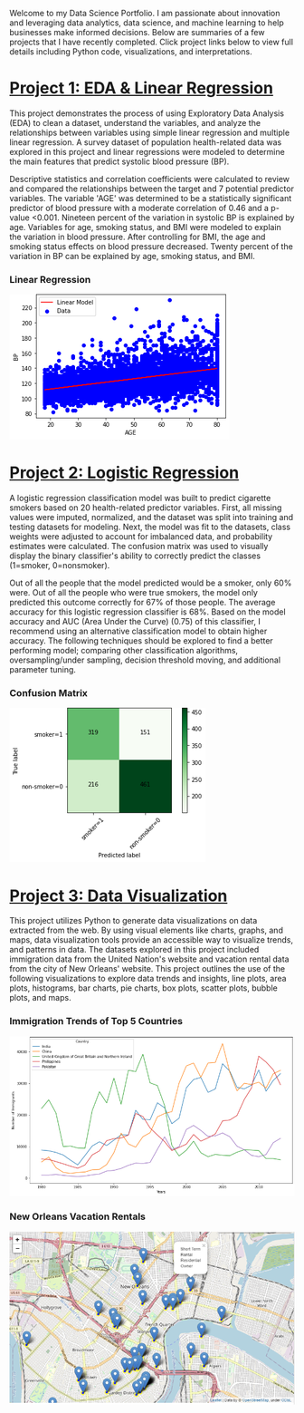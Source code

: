 Welcome to my Data Science Portfolio. I am passionate about innovation and leveraging data analytics, data science, and machine learning to help businesses make informed decisions. Below are summaries of a few projects that I have recently completed. Click project links below to view full details including Python code, visualizations, and interpretations.

# [Project 1: EDA & Linear Regression](https://github.com/dandersonghub/EDA_Linear_Regression/blob/main/EDA_Linear_Regression.ipynb)
This project demonstrates the process of using Exploratory Data Analysis (EDA) to clean a dataset, understand the variables, and analyze the relationships between variables using simple linear regression and multiple linear regression. A survey dataset of population health-related data was explored in this project and linear regressions were modeled to determine the main features that predict systolic blood pressure (BP).

Descriptive statistics and correlation coefficients were calculated to review and compared the relationships between the target and 7 potential predictor variables. The variable 'AGE' was determined to be a statistically significant predictor of blood pressure with a moderate correlation of 0.46 and a p-value <0.001. Nineteen percent of the variation in systolic BP is explained by age. Variables for age, smoking status, and BMI were modeled to explain the variation in blood pressure. After controlling for BMI, the age and smoking status effects on blood pressure decreased. Twenty percent of the variation in BP can be explained by age, smoking status, and BMI.

### Linear Regression
![](/images/SLR_.png)


# [Project 2: Logistic Regression](https://github.com/dandersonghub/Logistic_Regression/blob/main/Logistic_Regression.ipynb)
A logistic regression classification model was built to predict cigarette smokers based on 20 health-related predictor variables. First, all missing values were imputed, normalized, and the dataset was split into training and testing datasets for modeling. Next, the model was fit to the datasets, class weights were adjusted to account for imbalanced data, and probability estimates were calculated. The confusion matrix was used to visually display the binary classifier's ability to correctly predict the classes (1=smoker, 0=nonsmoker). 

Out of all the people that the model predicted would be a smoker, only 60% were. Out of all the people who were true smokers, the model only predicted this outcome correctly for 67% of those people. The average accuracy for this logistic regression classifier is 68%. Based on the model accuracy and AUC (Area Under the Curve) (0.75) of this classifier, I recommend using an alternative classification model to obtain higher accuracy. The following techniques should be explored to find a better performing model; comparing other classification algorithms, oversampling/under sampling, decision threshold moving, and additional parameter tuning.

### Confusion Matrix
![](/images/conf.png)


# [Project 3: Data Visualization](https://colab.research.google.com/github/dandersonghub/Data-Visualization/blob/main/Data_Visualization.ipynb)
This project utilizes Python to generate data visualizations on data extracted from the web. By using visual elements like charts, graphs, and maps, data visualization tools provide an accessible way to visualize trends, and patterns in data. The datasets explored in this project included immigration data from the United Nation's website and vacation rental data from the city of New Orleans' website. This project outlines the use of the following visualizations to explore data trends and insights, line plots, area plots, histograms, bar charts, pie charts, box plots, scatter plots, bubble plots, and maps. 

### Immigration Trends of Top 5 Countries
![](/images/Line_Plot2.png)

### New Orleans Vacation Rentals
![](/images/NOLA_Map3.png)


